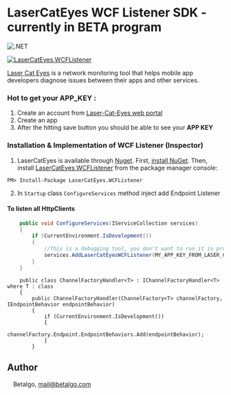 # LaserCatEyes WCF Listener SDK - currently in BETA program
![.NET](https://github.com/betalgo/LCE-DotNet-SDK/workflows/.NET/badge.svg?branch=master)

[![LaserCatEyes.WCFListener](https://img.shields.io/nuget/v/LaserCatEyes.HttpClientListener.DotNetStandard?label=nuget.LaserCatEyes.WCFListener)](https://www.nuget.org/packages/LaserCatEyes.WCFListener/)

[Laser Cat Eyes] is a network monitoring tool that helps mobile app developers diagnose issues between their apps and other services.

### Hot to get your APP_KEY :
1. Create an account from [Laser-Cat-Eyes web portal]
2. Create an app
3. After the hitting save button you should be able to see your **APP KEY**

### Installation & Implementation of WCF Listener (Inspector)
1. LaserCatEyes is available through [Nuget](https://www.nuget.org/packages/LaserCatEyes.WCFListener/). 
First, [install NuGet](http://docs.nuget.org/docs/start-here/installing-nuget). Then, install [LaserCatEyes.WCFListener](https://www.nuget.org/packages/LaserCatEyes.WCFListener/) from the package manager console:
```
PM> Install-Package LaserCatEyes.WCFListener
```

2. In ``Startup`` class ``ConfigureServices`` method inject add Endpoint Listener

#### To listen all HttpClients
```csharp
    public void ConfigureServices(IServiceCollection services)
    {
        if (CurrentEnvironment.IsDevelopment()) 
        {
            //This is a debugging tool, you don't want to run it in production, right!?
            services.AddLaserCatEyesWCFListener(MY_APP_KEY_FROM_LASER_CAT_EYES_PORTAL);
        }
    }
```

```
    public class ChannelFactoryHandler<T> : IChannelFactoryHandler<T> where T : class
    {
        public ChannelFactoryHandler(ChannelFactory<T> channelFactory, IEndpointBehavior endpointBehavior)
        {
            if (CurrentEnvironment.IsDevelopment()) 
            {
                channelFactory.Endpoint.EndpointBehaviors.Add(endpointBehavior);
            }
        }
```
[Laser-Cat-Eyes web portal]: <https://portal.lasercateyes.com>
[Laser Cat Eyes]: <https://lasercateyes.com>

## Author

<img src="http://www.betalgo.com/img/logo-dark.png" width="10px"> Betalgo, mail@betalgo.com
